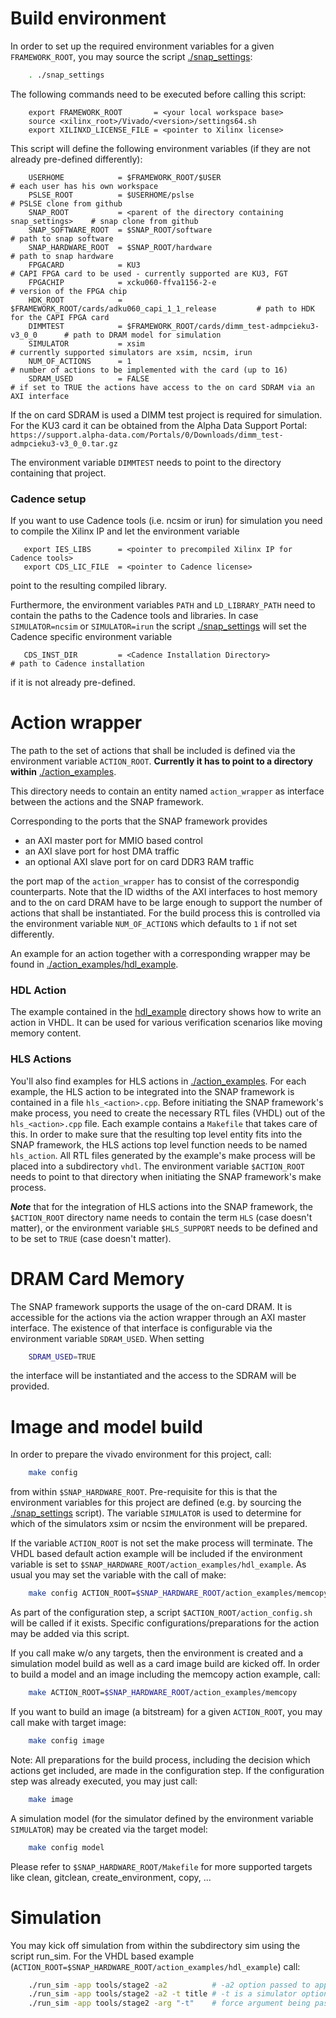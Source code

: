 # Build environment

In order to set up the required environment variables for a given `FRAMEWORK_ROOT`, you may source the script [./snap_settings](./snap_settings):

```bash
    . ./snap_settings
```

The following commands need to be executed before calling this script:

```
    export FRAMEWORK_ROOT       = <your local workspace base>
    source <xilinx_root>/Vivado/<version>/settings64.sh
    export XILINXD_LICENSE_FILE = <pointer to Xilinx license>
```

This script will define the following environment variables (if they are not already pre-defined
differently):

```
    USERHOME            = $FRAMEWORK_ROOT/$USER                                  # each user has his own workspace
    PSLSE_ROOT          = $USERHOME/pslse                                        # PSLSE clone from github
    SNAP_ROOT           = <parent of the directory containing snap_settings>    # snap clone from github
    SNAP_SOFTWARE_ROOT  = $SNAP_ROOT/software                                   # path to snap software
    SNAP_HARDWARE_ROOT  = $SNAP_ROOT/hardware                                   # path to snap hardware
    FPGACARD            = KU3                                                    # CAPI FPGA card to be used - currently supported are KU3, FGT
    FPGACHIP            = xcku060-ffva1156-2-e                                   # version of the FPGA chip
    HDK_ROOT            = $FRAMEWORK_ROOT/cards/adku060_capi_1_1_release         # path to HDK for the CAPI FPGA card
    DIMMTEST            = $FRAMEWORK_ROOT/cards/dimm_test-admpcieku3-v3_0_0      # path to DRAM model for simulation
    SIMULATOR           = xsim                                                   # currently supported simulators are xsim, ncsim, irun
    NUM_OF_ACTIONS      = 1                                                      # number of actions to be implemented with the card (up to 16)
    SDRAM_USED          = FALSE                                                  # if set to TRUE the actions have access to the on card SDRAM via an AXI interface
```

If the on card SDRAM is used a DIMM test project is required for simulation.  
For the KU3 card it can be obtained from the Alpha Data Support Portal:  
`https://support.alpha-data.com/Portals/0/Downloads/dimm_test-admpcieku3-v3_0_0.tar.gz`

The environment variable `DIMMTEST` needs to point to the directory containing that project.

### Cadence setup

If you want to use Cadence tools (i.e. ncsim or irun) for simulation you need to compile the Xilinx IP and let the environment variable

```
   export IES_LIBS      = <pointer to precompiled Xilinx IP for Cadence tools>
   export CDS_LIC_FILE  = <pointer to Cadence license>
```

point to the resulting compiled library.

Furthermore, the environment variables `PATH` and `LD_LIBRARY_PATH` need to contain the paths
to the Cadence tools and libraries. In case `SIMULATOR=ncsim` or `SIMULATOR=irun` the script
[./snap_settings](./snap_settings) will set the Cadence specific environment variable

```
   CDS_INST_DIR         = <Cadence Installation Directory>                       # path to Cadence installation
```

if it is not already pre-defined.


# Action wrapper

The path to the set of actions that shall be included is defined via the environment variable `ACTION_ROOT`.
**Currently it has to point to a directory within** [./action_examples](./action_examples).

This directory needs to contain an entity named `action_wrapper` as interface between the actions and the SNAP framework.

Corresponding to the ports that the SNAP framework provides
* an AXI master port for MMIO based control
* an AXI slave port for host DMA traffic
* an optional AXI slave port for on card DDR3 RAM traffic

the port map of the `action_wrapper` has to consist of the correspondig counterparts.
Note that the ID widths of the AXI interfaces to host memory and to the on card DRAM have to be
large enough to support the number of actions that shall be instantiated.
For the build process this is controlled via the environment variable `NUM_OF_ACTIONS`
which defaults to `1` if not set differently.

An example for an action together with a corresponding wrapper may be found
in [./action_examples/hdl_example](./action_examples/hdl_example).

### HDL Action
The example contained in the [hdl_example](./action_examples/hdl_example) directory shows how to write an action in VHDL. It can be used for various verification scenarios like moving memory content.

### HLS Actions
You'll also find examples for HLS actions in [./action_examples](./action_examples). For each example, the HLS action to be integrated into the SNAP framework is contained in a file `hls_<action>.cpp`. Before initiating the SNAP framework's make process, you need to create the necessary RTL files (VHDL) out of the `hls_<action>.cpp` file. Each example contains a `Makefile` that takes care of this. In order to make sure that the resulting top level entity fits into the SNAP framework, the HLS actions top level function needs to be named `hls_action`. All RTL files generated by the example's make process will be placed into a subdirectory `vhdl`. The environment variable `$ACTION_ROOT` needs to point to that directory when initiating the SNAP framework's make process. 

***Note*** that for the integration of HLS actions into the SNAP framework, the `$ACTION_ROOT` directory name needs to contain the term `HLS` (case doesn't matter), or the environment variable `$HLS_SUPPORT` needs to be defined and to be set to `TRUE` (case doesn't matter).

# DRAM Card Memory

The SNAP framework supports the usage of the on-card DRAM. It is accessible for the actions via the action wrapper
through an AXI master interface. The existence of that interface is configurable via the environment variable `SDRAM_USED`.
When setting

```bash
    SDRAM_USED=TRUE
```

the interface will be instantiated and the access to the SDRAM will be provided.


# Image and model build

In order to prepare the vivado environment for this project, call:

```bash
    make config
```

from within `$SNAP_HARDWARE_ROOT`. Pre-requisite for this is that the environment variables for this project
are defined (e.g. by sourcing the [./snap_settings](./snap_settings) script).
The variable `SIMULATOR` is used to determine for which of the simulators xsim or ncsim
the environment will be prepared.

If the variable `ACTION_ROOT` is not set the make process will terminate. 
The VHDL based default action example will be included if the environment variable is set to
`$SNAP_HARDWARE_ROOT/action_examples/hdl_example`.
As usual you may set the variable with the call of make:

```bash
    make config ACTION_ROOT=$SNAP_HARDWARE_ROOT/action_examples/memcopy
```

As part of the configuration step, a script `$ACTION_ROOT/action_config.sh` will be called if it exists.
Specific configurations/preparations for the action may be added via this script.

If you call make w/o any targets, then the environment is created and a simulation model build
as well as a card image build are kicked off.
In order to build a model and an image including the memcopy action example, call:

```bash
    make ACTION_ROOT=$SNAP_HARDWARE_ROOT/action_examples/memcopy
```

If you want to build an image (a bitstream) for a given `ACTION_ROOT`, you may call make with target image:

```bash
    make config image
```

Note: All preparations for the build process, including the decision which actions get included, are made in the configuration step.
If the configuration step was already executed, you may just call:

```bash
    make image
```

A simulation model (for the simulator defined by the environment variable `SIMULATOR`) may be created
via the target model:

```bash
    make config model
```

Please refer to `$SNAP_HARDWARE_ROOT/Makefile` for more supported targets like clean, gitclean, create_environment, copy, ...

# Simulation

You may kick off simulation from within the subdirectory sim using the script run_sim.
For the VHDL based example (`ACTION_ROOT=$SNAP_HARDWARE_ROOT/action_examples/hdl_example`) call:

```bash
    ./run_sim -app tools/stage2 -a2          # -a2 option passed to application by default
    ./run_sim -app tools/stage2 -a2 -t title # -t is a simulator option
    ./run_sim -app tools/stage2 -arg "-t"    # force argument being passed to application
```
